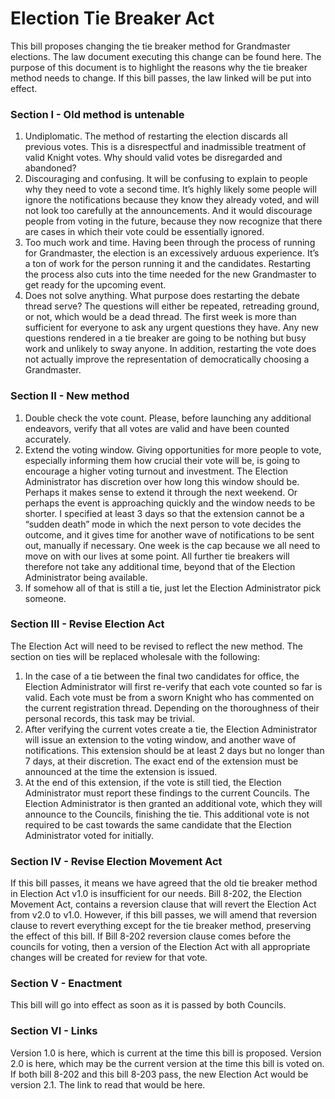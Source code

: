 [Bill number: 8-203]: #
[Author: Grandmaster LadyVulcan]: #
[Proposed Date: 3/5/2024]: #
[Passed Date: ##############################]: #

# Election Tie Breaker Act
This bill proposes changing the tie breaker method for Grandmaster elections. The law document executing this change can be found here. The purpose of this document is to highlight the reasons why the tie breaker method needs to change. If this bill passes, the law linked will be put into effect.

### Section I - Old method is untenable
1. Undiplomatic. The method of restarting the election discards all previous votes. This is a  disrespectful and inadmissible treatment of valid Knight votes. Why should valid votes be disregarded and abandoned?
1. Discouraging and confusing. It will be confusing to explain to people why they need to vote a second time. It’s highly likely some people will ignore the notifications because they know they already voted, and will not look too carefully at the announcements. And it would discourage people from voting in the future, because they now recognize that there are cases in which their vote could be essentially ignored.
1. Too much work and time. Having been through the process of running for Grandmaster, the election is an excessively arduous experience. It’s a ton of work for the person running it and the candidates. Restarting the process also cuts into the time needed for the new Grandmaster to get ready for the upcoming event.
1. Does not solve anything. What purpose does restarting the debate thread serve? The questions will either be repeated, retreading ground, or not, which would be a dead thread. The first week is more than sufficient for everyone to ask any urgent questions they have. Any new questions rendered in a tie breaker are going to be nothing but busy work and unlikely to sway anyone. In addition, restarting the vote does not actually improve the representation of democratically choosing a Grandmaster.

### Section II - New method
1. Double check the vote count. Please, before launching any additional endeavors, verify that all votes are valid and have been counted accurately.
1. Extend the voting window. Giving opportunities for more people to vote, especially informing them how crucial their vote will be, is going to encourage a higher voting turnout and investment. The Election Administrator has discretion over how long this window should be. Perhaps it makes sense to extend it through the next weekend. Or perhaps the event is approaching quickly and the window needs to be shorter. I specified at least 3 days so that the extension cannot be a “sudden death” mode in which the next person to vote decides the outcome, and it gives time for another wave of notifications to be sent out, manually if necessary. One week is the cap because we all need to move on with our lives at some point. All further tie breakers will therefore not take any additional time, beyond that of the Election Administrator being available.
1. If somehow all of that is still a tie, just let the Election Administrator pick someone.

### Section III - Revise Election Act
The Election Act will need to be revised to reflect the new method.
The section on ties will be replaced wholesale with the following:

1.	In the case of a tie between the final two candidates for office, the Election Administrator will first re-verify that each vote counted so far is valid. Each vote must be from a sworn Knight who has commented on the current registration thread. Depending on the thoroughness of their personal records, this task may be trivial.
2.	After verifying the current votes create a tie, the Election Administrator will issue an extension to the voting window, and another wave of notifications. This extension should be at least 2 days but no longer than 7 days, at their discretion. The exact end of the extension must be announced at the time the extension is issued.
3.	At the end of this extension, if the vote is still tied, the Election Administrator must report these findings to the current Councils. The Election Administrator is then granted an additional vote, which they will announce to the Councils, finishing the tie. This additional vote is not required to be cast towards the same candidate that the Election Administrator voted for initially.

### Section IV - Revise Election Movement Act
If this bill passes, it means we have agreed that the old tie breaker method in Election Act v1.0 is insufficient for our needs. Bill 8-202, the Election Movement Act, contains a reversion clause that will revert the Election Act from v2.0 to v1.0. However, if this bill passes, we will amend that reversion clause to revert everything except for the tie breaker method, preserving the effect of this bill. If Bill 8-202 reversion clause comes before the councils for voting, then a version of the Election Act with all appropriate changes will be created for review for that vote.

### Section V - Enactment
This bill will go into effect as soon as it is passed by both Councils.

### Section VI - Links
Version 1.0 is here, which is current at the time this bill is proposed.
Version 2.0 is here, which may be the current version at the time this bill is voted on.
If both bill 8-202 and this bill 8-203 pass, the new Election Act would be version 2.1. The link to read that would be here.
